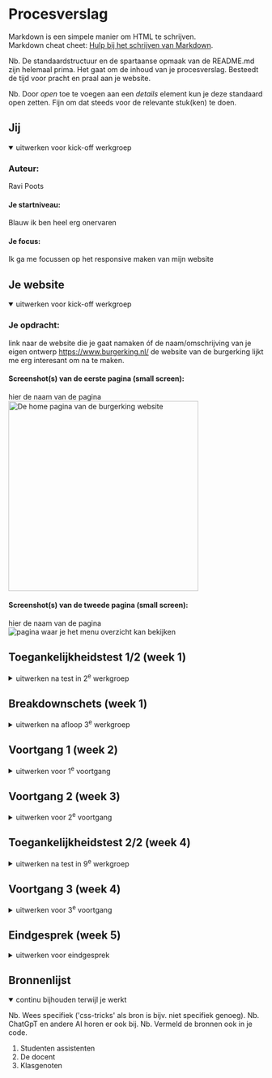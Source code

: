 # Procesverslag
Markdown is een simpele manier om HTML te schrijven.  
Markdown cheat cheet: [Hulp bij het schrijven van Markdown](https://github.com/adam-p/markdown-here/wiki/Markdown-Cheatsheet).

Nb. De standaardstructuur en de spartaanse opmaak van de README.md zijn helemaal prima. Het gaat om de inhoud van je procesverslag. Besteedt de tijd voor pracht en praal aan je website.

Nb. Door *open* toe te voegen aan een *details* element kun je deze standaard open zetten. Fijn om dat steeds voor de relevante stuk(ken) te doen.





## Jij

<details open>
  <summary>uitwerken voor kick-off werkgroep</summary>

  ### Auteur:
  Ravi Poots

  #### Je startniveau:
  Blauw ik ben heel erg onervaren

  #### Je focus:
Ik ga me focussen op het responsive maken van mijn website
 
</details>





## Je website

<details open>
  <summary>uitwerken voor kick-off werkgroep</summary>

  ### Je opdracht:
  link naar de website die je gaat namaken óf de naam/omschrijving van je eigen ontwerp
  https://www.burgerking.nl/ de website van de burgerking lijkt me erg interesant om na te maken.



  #### Screenshot(s) van de eerste pagina (small screen): 
  hier de naam van de pagina  
  <img src="readme-images/home-pagina.png" width="375px" alt="De home pagina van de burgerking website">


  #### Screenshot(s) van de tweede pagina (small screen):
  hier de naam van de pagina  
  <img src="readme-images/Menu-pagina.png" alt="pagina waar je het menu overzicht kan bekijken"> 
 
</details>



## Toegankelijkheidstest 1/2 (week 1)


<details>
  <summary>uitwerken na test in 2<sup>e</sup> werkgroep</summary>

  Ik moet sommige sections nog een title geven, en meer alt teksten fixen.

  ### Bevindingen
  Lijst met je bevindingen die in de test naar voren kwamen:

</details>



## Breakdownschets (week 1)

<details>
  <summary>uitwerken na afloop 3<sup>e</sup> werkgroep</summary>

  ### de hele pagina: 
  <img src="readme-images/dummy-plaatje.jpg" width="375px" alt="breakdown van de hele pagina">

  ### dynamisch deel (bijv menu): 
  <img src="readme-images/dummy-plaatje.jpg" width="375px" alt="breakdown van een dynamisch deel">

  ### wellicht nog een dynamisch deel (bijv filter): 
  <img src="readme-images/dummy-plaatje.jpg" width="375px" alt="breakdown van nog een dynamisch deel">

</details>





## Voortgang 1 (week 2)

<details>
  <summary>uitwerken voor 1<sup>e</sup> voortgang</summary>

  ### Stand van zaken
  hier dit ging goed & dit was lastig (neem ook screenshots op van delen van je website en code)

  het vormgeven van het telefoon formaat komt op start ik moet weer erg wennen aan het coderen. Ik ben nu bezig met het leren van grid en flexbox doormiddel van code pen. ik heb ook al gebruik gemaakt van mijn eerste media queries. Ik snap nu beter hoe het werkt en ga hier verder mee aan de slag. Ik ben ook begonnen aan het maken van de tweede pagina.

 <img src="readme-images/Html-1" width="375px" alt="eerste pagina">
 <img src="readme-images/Html-2" width="375px" alt="eerste pagina">

  ### Agenda voor meeting
  samen met je groepje opstellen

  | student 1      | student 2          | student 3    | student 4        |
  | ---            | ---                | ---          | ---              |
  | dit bespreken  | en dit             | en ik dit    | en dan ik dat    |
  | en dat ook nog | dit als er tijd is | nog een punt | dit wil ik zeker |
  | ...            | ...                | ...          | ...              |


  ### Verslag van meeting
  hier na afloop snel de uitkomsten van de meeting vastleggen

  - punt 1 Ik ben nog niet heel 
  - punt 2 De nav zit wel goed in elkaar
  - punt 3 Wat ik tot nu toe heb gedaan ziet er goed uit
  
  - ...

</details>





## Voortgang 2 (week 3)

<details>
  <summary>uitwerken voor 2<sup>e</sup> voortgang</summary>

  ### Stand van zaken
  hier dit ging goed & dit was lastig (neem ook screenshots op van delen van je website en code)
  eerst pagina is bijna af op telefoon formaat ik ben ook al begonnen aan mijn tweede pagina. Mijn eerste pagina is al deels responisve en heb ook mijn 2de NAV gemaakt in de FOOTER die vast zit aan de onderkant van het scherm.

  <img src="readme-images/NAV" width="375px" alt="oude NAV">
  <img src="readme-images/NAV2" width="375px" alt="oude NAV">
  <img src="readme-images/NAV-goed" width="375px" alt="nieuwe NAV">
  <img src="readme-images/NAV-nieuw" width="375px" alt="nieuwe NAV">

img


  ### Agenda voor meeting
  samen met je groepje opstellen

  | student 1      | student 2          | student 3    | student 4        |
  | ---            | ---                | ---          | ---              |
  | dit bespreken  | en dit             | en ik dit    | en dan ik dat    |
  | en dat ook nog | dit als er tijd is | nog een punt | dit wil ik zeker |
  | ...            | ...                | ...          | ...              |


  ### Verslag van meeting
  hier na afloop snel de uitkomsten van de meeting vastleggen

  - punt 1 De html ziet er goed uit
  - punt 2 Het responsive maken van de paginas gaat ook steeds beter
  - punt 3 NAV in de footer is gefixt met hulp van studenten assistenten.
  - punt 4
- ...

</details>





## Toegankelijkheidstest 2/2 (week 4)

<details>
  <summary>uitwerken na test in 9<sup>e</sup> werkgroep</summary>

  ### Bevindingen
  Lijst met je bevindingen die in de test naar voren kwamen (geef ook aan wat er verbeterd is):

</details>





## Voortgang 3 (week 4)

<details>
  <summary>uitwerken voor 3<sup>e</sup> voortgang</summary>

  ### Stand van zaken
  hier dit ging goed & dit was lastig (neem ook screenshots op van delen van je website en code)
  Mijn hele NAV is veranderd en mijn hamburger menu doet het nu ook, dit heb ik samen met de studenten assistent gedaan. Hij werkt responsive erg goed. Ook heb ik een mockup in section met een gradient gedaan zodat het lijkt alsof hij uitsteekt. Mijn tweede pagina is ook helemaal af en bijna helemaal responsive, het zelfde geld voor mijn eerste pagina. De FOOTER is bijna af en we komen steeds verder.


  ### Agenda voor meeting
  samen met je groepje opstellen

  | student 1      | student 2          | student 3    | student 4        |
  | ---            | ---                | ---          | ---              |
  | dit bespreken  | en dit             | en ik dit    | en dan ik dat    |
  | en dat ook nog | dit als er tijd is | nog een punt | dit wil ik zeker |
  | ...            | ...                | ...          | ...              |


  ### Verslag van meeting
  hier na afloop snel de uitkomsten van de meeting vastleggen

  - punt 1 HTML beetje opgeschoont
  - punt 2 Voor de rest ziet er prima uit
  - nog een punt
  - ...

</details>





## Eindgesprek (week 5)

<details>
  <summary>uitwerken voor eindgesprek</summary>

  Ik heb mijn Micro animatie gemaakt en de laatste responsive fouten gefixt.

  ### Je uitkomst - karakteristiek screenshots:
  <img src="readme-images/dummy-plaatje.jpg" width="375px" alt="uitomst opdracht 1">


  ### Dit ging goed/Heb ik geleerd: 
  Korte omschrijving met plaatjes

  Ik heb echt geleerd hoe ik kan vormgeven in CSS en hoe ik kan werken met grids en hoe ik websites responsive maak. 

  <img src="readme-images/dummy-plaatje.jpg" width="375px" alt="top">


  ### Dit was lastig/Is niet gelukt:
  Korte omschrijving met plaatjes

  Ik vind het lastig om de fouten waar ik niet wist hoe ze kwamen te verbeteren, dat koste erg veel tijd maar het is gelukt.

  <img src="readme-images/dummy-plaatje.jpg" width="375px" alt="bummer">
</details>





## Bronnenlijst

<details open>
  <summary>continu bijhouden terwijl je werkt</summary>

  Nb. Wees specifiek ('css-tricks' als bron is bijv. niet specifiek genoeg). 
  Nb. ChatGpT en andere AI horen er ook bij.
  Nb. Vermeld de bronnen ook in je code.

  1. Studenten assistenten
  2. De docent
  4. Klasgenoten

</details>
</details>